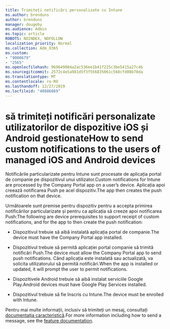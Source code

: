 ```yaml
---
title: Trimiteți notificări personalizate cu Intune
ms.author: brenduns
author: brenduns
manager: dougeby
ms.audience: Admin
ms.topic: article
ROBOTS: NOINDEX, NOFOLLOW
localization_priority: Normal
ms.collection: Adm_O365
ms.custom:
- "9000679"
- "2565"
ms.openlocfilehash: 969649084a2ac536ee1b41f225c3be5415a27c4b
ms.sourcegitcommit: 2572c4e5a981d5f3f556835061c568cfd08b78da
ms.translationtype: MT
ms.contentlocale: ro-RO
ms.lasthandoff: 12/27/2019
ms.locfileid: "40886869"
---
```

# <a name="how-to-send-custom-notifications-to-the-users-of-managed-ios-and-android-devices"></a><span data-ttu-id="9566d-102">să trimiteți notificări personalizate utilizatorilor de dispozitive iOS și Android gestionate</span><span class="sxs-lookup"><span data-stu-id="9566d-102">How to send custom notifications to the users of managed iOS and Android devices</span></span>

<span data-ttu-id="9566d-103">Notificările particularizate pentru Intune sunt procesate de aplicația portal de companie pe dispozitivul unui utilizator.</span><span class="sxs-lookup"><span data-stu-id="9566d-103">Custom notifications for Intune are processed by the Company Portal app on a user’s device.</span></span> <span data-ttu-id="9566d-104">Aplicația apoi creează notificarea Push pe acel dispozitiv.</span><span class="sxs-lookup"><span data-stu-id="9566d-104">The app then creates the push notification on that device.</span></span>

<span data-ttu-id="9566d-105">Următoarele sunt premise pentru dispozitiv pentru a accepta primirea notificărilor particularizate și pentru ca aplicația să creeze apoi notificarea Push:</span><span class="sxs-lookup"><span data-stu-id="9566d-105">The following are device prerequisites to support receipt of custom notifications, and for the app to then create the push notification:</span></span>

- <span data-ttu-id="9566d-106">Dispozitivul trebuie să aibă instalată aplicația portal de companie.</span><span class="sxs-lookup"><span data-stu-id="9566d-106">The device must have the Company Portal app installed.</span></span>  

- <span data-ttu-id="9566d-107">Dispozitivul trebuie să permită aplicației portal companie să trimită notificări Push.</span><span class="sxs-lookup"><span data-stu-id="9566d-107">The device must allow the Company Portal app to send push notifications.</span></span> <span data-ttu-id="9566d-108">Când aplicația este instalată sau actualizată, va solicita utilizatorului să permită notificări.</span><span class="sxs-lookup"><span data-stu-id="9566d-108">When the app is installed or updated, it will prompt the user to permit notifications.</span></span>

- <span data-ttu-id="9566d-109">Dispozitivele Android trebuie să aibă instalat serviciile Google Play.</span><span class="sxs-lookup"><span data-stu-id="9566d-109">Android devices must have Google Play Services installed.</span></span>

- <span data-ttu-id="9566d-110">Dispozitivul trebuie să fie înscris cu Intune.</span><span class="sxs-lookup"><span data-stu-id="9566d-110">The device must be enrolled with Intune.</span></span>

<span data-ttu-id="9566d-111">Pentru mai multe informații, inclusiv să trimiteți un mesaj, consultați [documentația caracteristică](https://docs.microsoft.com/intune/custom-notifications).</span><span class="sxs-lookup"><span data-stu-id="9566d-111">For more information including how to send a message, see the [feature documentation](https://docs.microsoft.com/intune/custom-notifications).</span></span>
